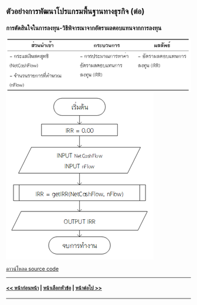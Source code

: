 ## ตัวอย่างการพัฒนาโปรแกรมพื้นฐานทางธุรกิจ (ต่อ)
### การตัดสินใจในการลงทุน-วิธีพิจารณาจากอัตราผลตอบแทนจากการลงทุน

<img src=img/0900-8.png>



<img src=img/0908.png>

[ดาวน์โหลด source code](src/ch09_08.cpp)


---
#### [<< หน้าก่อนหน้า](0903-7.md) | [หน้าเลือกหัวข้อ](README.md) | [หน้าต่อไป >>](0910.md)
---
